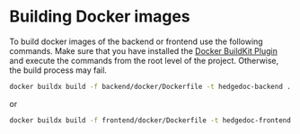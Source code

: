 # Building Docker images

To build docker images of the backend or frontend use the following commands.
Make sure that you have installed the [Docker BuildKit Plugin](https://docs.docker.com/build/install-buildx/) and
execute the commands from the root level of the project.
Otherwise, the build process may fail.

```sh
docker buildx build -f backend/docker/Dockerfile -t hedgedoc-backend .
```

or

```sh
docker buildx build -f frontend/docker/Dockerfile -t hedgedoc-frontend .
```
